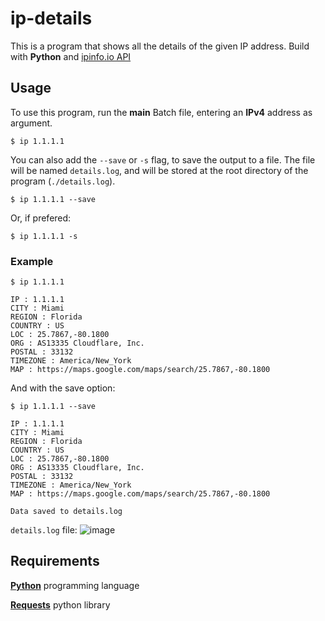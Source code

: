 # ip-details
This is a program that shows all the details of the given IP address. Build with **Python** and [ipinfo.io API](https://ipinfo.io/developers)

## Usage
To use this program, run the **main** Batch file, entering an **IPv4** address as argument.
```
$ ip 1.1.1.1
```

You can also add the `--save` or `-s` flag, to save the output to a file. The file will be named `details.log`, and will be stored at the root directory of the program (`./details.log`).
```
$ ip 1.1.1.1 --save
```
Or, if prefered:
```
$ ip 1.1.1.1 -s
```

### Example
```
$ ip 1.1.1.1

IP : 1.1.1.1
CITY : Miami
REGION : Florida
COUNTRY : US
LOC : 25.7867,-80.1800
ORG : AS13335 Cloudflare, Inc.
POSTAL : 33132
TIMEZONE : America/New_York
MAP : https://maps.google.com/maps/search/25.7867,-80.1800
```
And with the save option:
```
$ ip 1.1.1.1 --save

IP : 1.1.1.1
CITY : Miami
REGION : Florida
COUNTRY : US
LOC : 25.7867,-80.1800
ORG : AS13335 Cloudflare, Inc.
POSTAL : 33132
TIMEZONE : America/New_York
MAP : https://maps.google.com/maps/search/25.7867,-80.1800

Data saved to details.log
```
`details.log` file:
![image](https://user-images.githubusercontent.com/61181201/146408576-b9319a15-b181-4766-b3a2-95c4aba00365.png)

## Requirements
[**Python**](https://www.python.org/) programming language

[**Requests**](https://pypi.org/project/requests/) python library